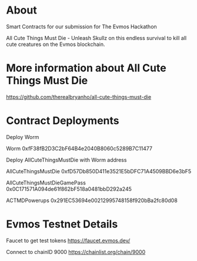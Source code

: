 # About

Smart Contracts for our submission for The Evmos Hackathon

All Cute Things Must Die - Unleash Skullz on this endless survival to kill all cute creatures on the Evmos blockchain.

# More information about All Cute Things Must Die

https://github.com/therealbryanho/all-cute-things-must-die

# Contract Deployments

Deploy Worm

Worm 0xfF38fB2D3C2bF64B4e2040B8060c5289B7C11477

Deploy AllCuteThingsMustDie with Worm address

AllCuteThingsMustDie 0xfD57Db850D411e3521E5bDFC71A4509BBD6e3bF5

AllCuteThingsMustDieGamePass 0x0C171571A094de61f862bF518a0481bbD292a245

ACTMDPowerups 0x291EC53694e00212995748158f920bBa2fc80d08

# Evmos Testnet Details

Faucet to get test tokens https://faucet.evmos.dev/

Connect to chainID 9000 https://chainlist.org/chain/9000 